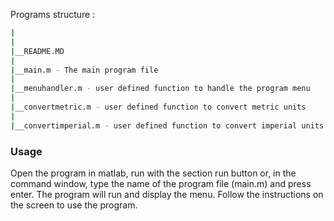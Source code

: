 Programs structure : 

```bash
|
|
|__README.MD
|
|__main.m - The main program file
|
|__menuhandler.m - user defined function to handle the program menu
|
|__convertmetric.m - user defined function to convert metric units
|
|__convertimperial.m - user defined function to convert imperial units
```

### Usage
 Open the program in matlab, run with the section run button or, in the command window, type the name of the program file (main.m) and press enter. The program will run and display the menu. Follow the instructions on the screen to use the program.
 